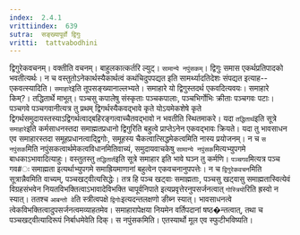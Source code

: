 ```yaml
---
index:  2.4.1
vrittiindex:  639
sutra:  सङ्ख्यापूर्वो द्विगुः
vritti:  tattvabodhini 
---
```


द्विगुरेकवचनम्। वक्तीति वचनम्। बाहुलकात्कर्तरि ल्युट्। `सामान्ये नपुंसकम्`। द्विगुः समास एकर्थप्रतिपादको भवतीत्यर्थः। न च वस्तुतोऽनेकार्थस्यैकार्थत्वं कथंचिदुपपद्यत इति सामर्थ्यादतिदेशः संपद्यत इत्याह--एकवत्स्यादिति। `समाहारे`इति तूपसङ्ख्यानाल्लभ्यते। समाहारे यो द्विगुस्तदर्थ एकवदित्यवयः। समाहारे किम्?। तद्धितार्थे माभूत्। पञ्चसु कपालेषु संस्कृताः पञ्चकपालाः, पञ्चभिर्गोभिः क्रीताः पञ्चगवः पटाः। पञ्चगवे पञ्चगवानीत्यत्र तु प्रथम् द्विगर्थस्यैकवद्भावे कृते योऽयमेकशेषे कृते द्विगर्थसमुदायस्तस्याऽद्विगर्थत्वाद्बहिरङ्गत्वाच्चैतवद्भावो न भवतीति स्थितमाकरे। यदा `तद्धितार्थ`इति सूत्रे `समाहारे`इति कर्मसाधनस्तदा समाह्मतप्रधानो द्विगुरिति बहुत्वे प्राप्तेऽनेन एकवद्भावः क्रियते। यदा तु भावसाधन एव समाहारस्तदा समूहप्रधानत्वाद्द्विगोः, समूहस्य चैकत्वात्सिद्धमेकत्वमिति नास्य प्रयोजनम्। न च `स नपुंसक`मिति नपुंसकत्वार्थमेकत्वविधानमितिवाच्यं, समुदायवाचकेषु `सामान्ये नपुंसक`मित्यभ्युपगमे बाधकाऽभावादित्याहुः। वस्तुतस्तु `तद्धितार्त`इति सूत्रे समाहार इति भावे घञ्न तु कर्मणि। `पञ्चगव`मित्यत्र पञ्च गव#ः समाह्मता इत्यर्थाभ्युपगमे समाह्रियमाणानां बहुत्वेन एकवचनानुपपत्तेः। न च `द्विगुरेकवचन`मिति सूत्रान्नैवमिति वाच्यम्, पञ्चखट्वीत्यसिद्धेः। तत्र हि पञ्च खट्वाः समाह्मताः, पञ्चसु खट्वासु समाह्मतास्वित्येवं विग्रहसंभवेन नियतविभक्तित्वाऽभावादेविभक्ति चापूर्वनिपाते इत्यप्रवृत्तेरनुपसर्जनत्वात् `गोस्त्रियो`रिति ह्रस्वो न स्यात्। ततश्च `आबन्तो वे`ति स्त्रीत्वपक्षे `द्विगोः`इत्यदन्तलक्षणो ङीब्न स्यात्। भावसाधनत्वे त्वेकविभक्तित्वादुपसर्जनत्वमव्याहतमेव। समाहारापेक्षया नियमेन वर्तिपदानां षष्ठ�न्तत्वात्, तथा च पञ्चखट्वीत्यादिरूपं निर्बाधमेवेति दिक्। स नपुंसकमिति। एतस्यार्थो मूल एव स्फुटीभविष्यति।

